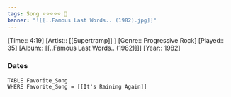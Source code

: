 ```yaml
---
tags: Song ⭐⭐⭐⭐⭐ 💛
banner: "![[..Famous Last Words.. (1982).jpg]]"
---
```

[Time:: 4:19]
[Artist:: [[Supertramp]] ]
[Genre:: Progressive Rock]
[Played:: 35]
[Album:: [[..Famous Last Words.. (1982)]]]
[Year:: 1982]
### Dates
````dataview
TABLE Favorite_Song
WHERE Favorite_Song = [[It's Raining Again]]
````